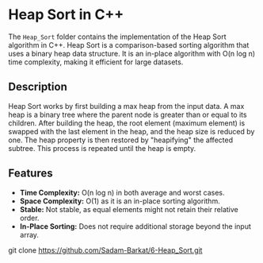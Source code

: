 # Heap Sort in C++

The `Heap_Sort` folder contains the implementation of the Heap Sort algorithm in C++. Heap Sort is a comparison-based sorting algorithm that uses a binary heap data structure. It is an in-place algorithm with O(n log n) time complexity, making it efficient for large datasets.

## Description

Heap Sort works by first building a max heap from the input data. A max heap is a binary tree where the parent node is greater than or equal to its children. After building the heap, the root element (maximum element) is swapped with the last element in the heap, and the heap size is reduced by one. The heap property is then restored by "heapifying" the affected subtree. This process is repeated until the heap is empty.

## Features

- **Time Complexity:** O(n log n) in both average and worst cases.
- **Space Complexity:** O(1) as it is an in-place sorting algorithm.
- **Stable:** Not stable, as equal elements might not retain their relative order.
- **In-Place Sorting:** Does not require additional storage beyond the input array.

git clone https://github.com/Sadam-Barkat/6-Heap_Sort.git

